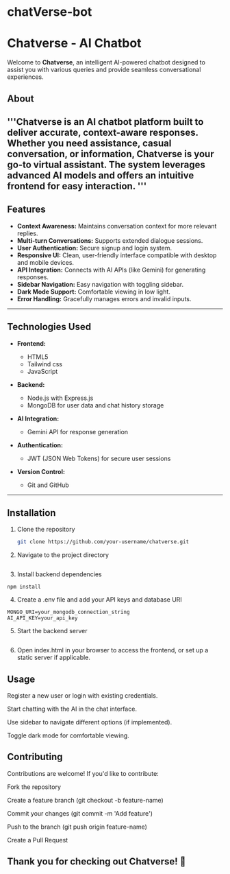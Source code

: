 # chatVerse-bot
# Chatverse - AI Chatbot

Welcome to **Chatverse**, an intelligent AI-powered chatbot designed to assist you with various queries and provide seamless conversational experiences.

## About

'''Chatverse is an AI chatbot platform built to deliver accurate, context-aware responses. Whether you need assistance, casual conversation, or information, Chatverse is your go-to virtual assistant. The system leverages advanced AI models and offers an intuitive frontend for easy interaction.
'''
---

## Features

- **Context Awareness:** Maintains conversation context for more relevant replies.
- **Multi-turn Conversations:** Supports extended dialogue sessions.
- **User Authentication:** Secure signup and login system.
- **Responsive UI:** Clean, user-friendly interface compatible with desktop and mobile devices.
- **API Integration:** Connects with AI APIs (like Gemini) for generating responses.
- **Sidebar Navigation:** Easy navigation with toggling sidebar.
- **Dark Mode Support:** Comfortable viewing in low light.
- **Error Handling:** Gracefully manages errors and invalid inputs.

---

## Technologies Used

- **Frontend:**  
  - HTML5 
  - Tailwind css
  - JavaScript
  
- **Backend:**  
  - Node.js with Express.js  
  - MongoDB for user data and chat history storage  

- **AI Integration:**  
  - Gemini API for response generation 
 
- **Authentication:**  
  - JWT (JSON Web Tokens) for secure user sessions  

- **Version Control:**  
  - Git and GitHub  

---

## Installation

1. Clone the repository  
   ```bash
   git clone https://github.com/your-username/chatverse.git
   ```

2. Navigate to the project directory
``` cd chatverse 
```

3. Install backend dependencies 
```
npm install
```

4. Create a .env file and add your API keys and database URI
 ``` PORT=5000
MONGO_URI=your_mongodb_connection_string
AI_API_KEY=your_api_key
```

5. Start the backend server
```npm start
```

6. Open index.html in your browser to access the frontend, or set up a static server if applicable.

## Usage
Register a new user or login with existing credentials.

Start chatting with the AI in the chat interface.

Use sidebar to navigate different options (if implemented).

Toggle dark mode for comfortable viewing.

## Contributing
Contributions are welcome! If you'd like to contribute:

Fork the repository

Create a feature branch (git checkout -b feature-name)

Commit your changes (git commit -m 'Add feature')

Push to the branch (git push origin feature-name)

Create a Pull Request

## Thank you for checking out Chatverse! 🚀
